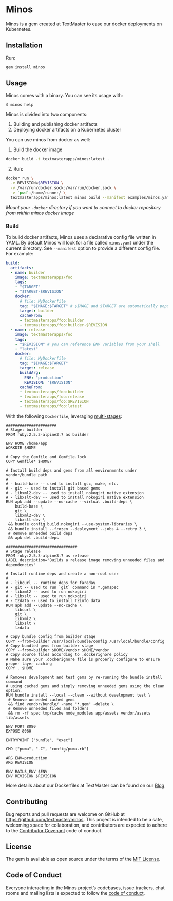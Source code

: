 # Minos

Minos is a gem created at TextMaster to ease our docker deployments on Kubernetes.

## Installation

Run:

```ruby
gem install minos
```

## Usage

Minos comes with a binary. You can see its usage with:

    $ minos help

Minos is divided into two components:

  1. Building and publishing docker artifacts
  2. Deploying docker artifacts on a Kubernetes cluster

You can use minos from docker as well:

1. Build the docker image

```sh
docker build -t textmasterapps/minos:latest .
```

2. Run:

```sh
docker run \
  -e REVISION=$REVISION \
  -v /var/run/docker.sock:/var/run/docker.sock \
  -v `pwd`:/home/runner/ \
  textmasterapps/minos:latest minos build --manifest examples/minos.yaml
```

*Mount your `.docker` directory if you want to connect to docker repository from within minos docker image*

### Build

To build docker artifacts, Minos uses a declarative config file written in YAML.
By default Minos will look for a file called `minos.yaml` under the
current directory. See `--manifest` option to provide a different config file.
For example:

```yaml
build:
  artifacts:
  - name: builder
    image: textmasterapps/foo
    tags:
    - "$TARGET"
    - "$TARGET-$REVISION"
    docker:
      # file: MyDockerfile
      tag: "$IMAGE:$TARGET" # $IMAGE and $TARGET are automatically populated as env vars for you
      target: builder
      cacheFrom:
      - textmasterapps/foo:builder
      - textmasterapps/foo:builder-$REVISION
  - name: release
    image: textmasterapps/foo
    tags:
    - "$REVISION" # you can reference ENV variables from your shell
    - "latest"
    docker:
      # file: MyDockerfile
      tag: "$IMAGE:$TARGET"
      target: release
      buildArg:
        ENV: "production"
        REVISION: "$REVISION"
      cacheFrom:
      - textmasterapps/foo:builder
      - textmasterapps/foo:release
      - textmasterapps/foo:$REVISION
      - textmasterapps/foo:latest
```

With the following `Dockerfile`, leveraging [multi-stages](https://docs.docker.com/develop/develop-images/multistage-build/):

```
######################
# Stage: builder
FROM ruby:2.5.3-alpine3.7 as builder

ENV HOME /home/app
WORKDIR $HOME

# Copy the Gemfile and Gemfile.lock
COPY Gemfile* $HOME/

# Install build deps and gems from all environments under vendor/bundle path
#
# - build-base -- used to install gcc, make, etc.
# - git -- used to install git based gems
# - libxml2-dev -- used to install nokogiri native extension
# - libxslt-dev -- used to install nokogiri native extension
RUN apk add --update --no-cache --virtual .build-deps \
    build-base \
    git \
    libxml2-dev \
    libxslt-dev \
 && bundle config build.nokogiri --use-system-libraries \
 && bundle install --frozen --deployment --jobs 4 --retry 3 \
 # Remove unneeded build deps
 && apk del .build-deps

###############################
# Stage release
FROM ruby:2.5.3-alpine3.7 as release
LABEL description="Builds a release image removing unneeded files and dependencies"

# Install runtime deps and create a non-root user
#
# - libcurl -- runtime deps for faraday
# - git -- used to run `git` command in *.gemspec
# - libxml2 -- used to run nokogiri
# - libxslt -- used to run nokogiri
# - tzdata -- used to install TZinfo data
RUN apk add --update --no-cache \
    libcurl \
    git \
    libxml2 \
    libxslt \
    tzdata

# Copy bundle config from builder stage
COPY --from=builder /usr/local/bundle/config /usr/local/bundle/config
# Copy bundled gems from builder stage
COPY --from=builder $HOME/vendor $HOME/vendor
# Copy source files according to .dockerignore policy
# Make sure your .dockerignore file is properly configure to ensure proper layer caching
COPY . $HOME

# Removes development and test gems by re-running the bundle install command
# using cached gems and simply removing unneeded gems using the clean option.
RUN bundle install --local --clean --without development test \
 # Remove unneeded cached gems
 && find vendor/bundle/ -name "*.gem" -delete \
 # Remove unneeded files and folders
 && rm -rf spec tmp/cache node_modules app/assets vendor/assets lib/assets

ENV PORT 8080
EXPOSE 8080

ENTRYPOINT ["bundle", "exec"]

CMD ["puma", "-C", "config/puma.rb"]

ARG ENV=production
ARG REVISION

ENV RAILS_ENV $ENV
ENV REVISION $REVISION
```

More details about our Dockerfiles at TextMaster can be found on our [Blog](https://medium.com/textmaster-engineering/how-textmaster-reduced-deployment-time-by-using-multi-stages-dockerfile-in-its-ci-pipeline-ffb5e153bfc7)

## Contributing

Bug reports and pull requests are welcome on GitHub at https://github.com/textmaster/minos. This project is intended to be a safe, welcoming space for collaboration, and contributors are expected to adhere to the [Contributor Covenant](http://contributor-covenant.org) code of conduct.

## License

The gem is available as open source under the terms of the [MIT License](https://opensource.org/licenses/MIT).

## Code of Conduct

Everyone interacting in the Minos project’s codebases, issue trackers, chat rooms and mailing lists is expected to follow the [code of conduct](https://github.com/textmaster/minos/blob/master/CODE_OF_CONDUCT.md).
